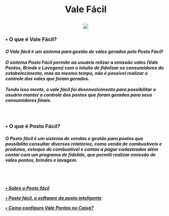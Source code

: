 <div align="center">
  <h1>
    <p>Vale Fácil</p>
  </h1>
</div>

<p align="center"> <img src=https://cdn.discordapp.com/attachments/996183945358102580/996503115496947742/icone.png> </p>

<div>  
  <h3>
    <p>• O que é Vale Fácil?</p>
  </h3>
  
  <h5>
    <p>
      O Vale fácil é um sistema para gestão de vales gerados pelo Posto Fácil!
      <br>
        <br>
      O sistema Posto Fácil permite ao usuário relizar a emissão vales (Vale Pontos, Brinde e Lavegem) com o intuíto de fidelizar os consumidores do estabelecimento, mas ao mesmo tempo, não é possível realizar o controle dos vales que foram gerados.
      <br>
        <br>
      Tendo isso mente, o vale fácil foi desenvolvimento para possibilitar o usuário manter o controle dos postos que foram gerados para seus consumidores finais.
    </p>
  </h5>
</div>

<br>

<div>
  <h3>
    <p>• O que é Posto Fácil?</p>
  </h3>
  
  <h5>
    <p>
      O Posto fácil é um sistema de vendas e gestão para postos que possibilita consultar diversos relatórios, como venda de combustíveis e produtos, estoque de combustível e contas a pagar cadastradas além contar com um programa de fidelide, que permiti realizar emissão de vales pontos, brindes e lavagem.
    </p>
      <br>
        <br>
  </h5>
  
   <h5>
    <a href="https://www.linx.com.br/posto-facil/"><p>• Sobre o Posto fácil</p>
    <a href="https://youtu.be/dIkYSVDhDxo"><p>• Posto fácil, o software do posto inteligente</p>
    <a href="https://youtu.be/ebC5dQEw0rE"><p>• Como configuro Vale Pontos no Caixa?</p>
  </h5>

</div>
